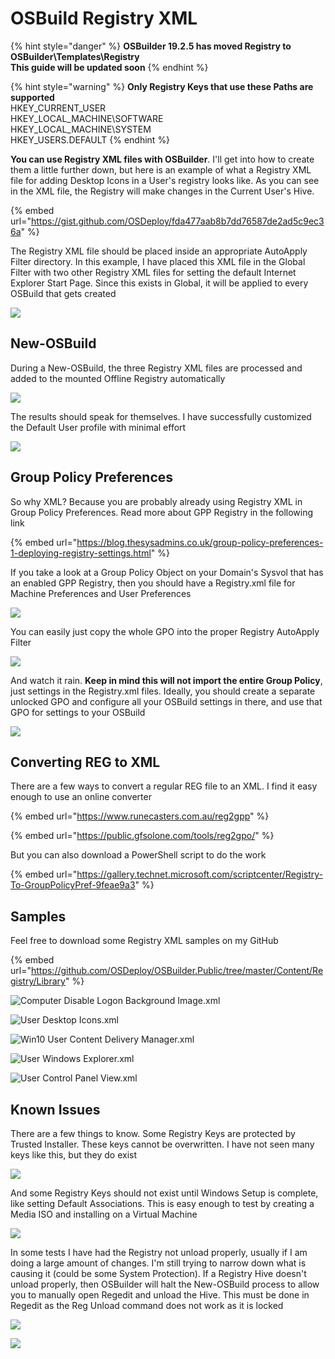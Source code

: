 # OSBuild Registry XML

{% hint style="danger" %}
**OSBuilder 19.2.5 has moved Registry to OSBuilder\Templates\Registry  
This guide will be updated soon**
{% endhint %}

{% hint style="warning" %}
**Only Registry Keys that use these Paths are supported**  
HKEY\_CURRENT\_USER  
HKEY\_LOCAL\_MACHINE\SOFTWARE  
HKEY\_LOCAL\_MACHINE\SYSTEM  
HKEY\_USERS\.DEFAULT
{% endhint %}

**You can use Registry XML files with OSBuilder**.  I'll get into how to create them a little further down, but here is an example of what a Registry XML file for adding Desktop Icons in a User's registry looks like.  As you can see in the XML file, the Registry will make changes in the Current User's Hive.

{% embed url="https://gist.github.com/OSDeploy/fda477aab8b7dd76587de2ad5c9ec36a" %}

The Registry XML file should be placed inside an appropriate AutoApply Filter directory.  In this example, I have placed this XML file in the Global Filter with two other Registry XML files for setting the default Internet Explorer Start Page.  Since this exists in Global, it will be applied to every OSBuild that gets created

![](../../../../.gitbook/assets/2019-01-30_21-51-05.png)

## New-OSBuild

During a New-OSBuild, the three Registry XML files are processed and added to the mounted Offline Registry automatically

![](../../../../.gitbook/assets/2019-01-29_22-40-48.png)

The results should speak for themselves.  I have successfully customized the Default User profile with minimal effort

![](../../../../.gitbook/assets/2019-01-29_22-49-01.png)

## Group Policy Preferences

So why XML?  Because you are probably already using Registry XML in Group Policy Preferences.  Read more about GPP Registry in the following link

{% embed url="https://blog.thesysadmins.co.uk/group-policy-preferences-1-deploying-registry-settings.html" %}

If you take a look at a Group Policy Object on your Domain's Sysvol that has an enabled GPP Registry, then you should have a Registry.xml file for Machine Preferences and User Preferences

![](../../../../.gitbook/assets/2019-01-30_0-07-40.png)

You can easily just copy the whole GPO into the proper Registry AutoApply Filter

![](../../../../.gitbook/assets/2019-01-30_0-11-00b.png)

And watch it rain.  **Keep in mind this will not import the entire Group Policy**, just settings in the Registry.xml files.  Ideally, you should create a separate unlocked GPO and configure all your OSBuild settings in there, and use that GPO for settings to your OSBuild

![](../../../../.gitbook/assets/2019-01-30_0-19-45.png)

## Converting REG to XML

There are a few ways to convert a regular REG file to an XML.  I find it easy enough to use an online converter

{% embed url="https://www.runecasters.com.au/reg2gpp" %}

{% embed url="https://public.gfsolone.com/tools/reg2gpo/" %}

But you can also download a PowerShell script to do the work

{% embed url="https://gallery.technet.microsoft.com/scriptcenter/Registry-To-GroupPolicyPref-9feae9a3" %}

## Samples

Feel free to download some Registry XML samples on my GitHub

{% embed url="https://github.com/OSDeploy/OSBuilder.Public/tree/master/Content/Registry/Library" %}

![Computer Disable Logon Background Image.xml](../../../../.gitbook/assets/2019-01-30_2-07-06.png)

![User Desktop Icons.xml](../../../../.gitbook/assets/2019-01-30_2-08-34.png)

![Win10 User Content Delivery Manager.xml](../../../../.gitbook/assets/2019-01-30_2-09-16.png)

![User Windows Explorer.xml](../../../../.gitbook/assets/2019-01-30_2-09-43.png)

![User Control Panel View.xml](../../../../.gitbook/assets/2019-01-30_2-11-14.png)

## Known Issues

There are a few things to know.  Some Registry Keys are protected by Trusted Installer.  These keys cannot be overwritten.  I have not seen many keys like this, but they do exist

![](../../../../.gitbook/assets/2019-01-30_0-25-01.png)

And some Registry Keys should not exist until Windows Setup is complete, like setting Default Associations.  This is easy enough to test by creating a Media ISO and installing on a Virtual Machine

![](../../../../.gitbook/assets/2019-01-30_0-30-51.png)

In some tests I have had the Registry not unload properly, usually if I am doing a large amount of changes.  I'm still trying to narrow down what is causing it \(could be some System Protection\).  If a Registry Hive doesn't unload properly, then OSBuilder will halt the New-OSBuild process to allow you to manually open Regedit and unload the Hive.  This must be done in Regedit as the Reg Unload command does not work as it is locked

![](../../../../.gitbook/assets/2019-01-30_0-40-11.png)

![](../../../../.gitbook/assets/2019-01-30_0-40-57.png)



